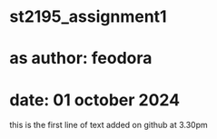 # st2195_assignment1
# as author: feodora
# date: 01 october 2024
this is the first line of text added on github at 3.30pm 
